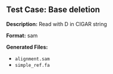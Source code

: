 ## Test Case: Base deletion

**Description:** Read with D in CIGAR string

**Format:** sam

**Generated Files:**
- `alignment.sam`
- `simple_ref.fa`
